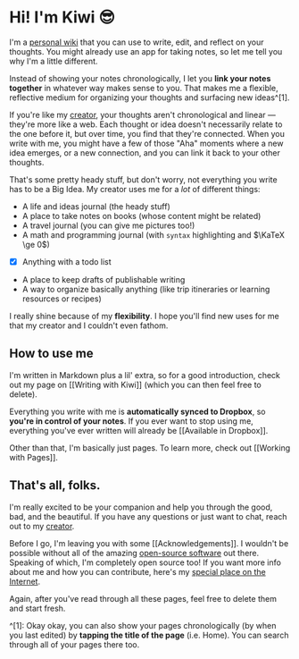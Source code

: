 # Hi! I'm Kiwi 😎

I'm a [personal wiki](https://en.wikipedia.org/wiki/Personal_wiki) that you can use to write, edit, and reflect on your thoughts. You might already use an app for taking notes, so let me tell you why I'm a little different.

Instead of showing your notes chronologically, I let you **link your notes together** in whatever way makes sense to you. That makes me a flexible, reflective medium for organizing your thoughts and surfacing new ideas^[1].

If you're like my [creator](http://markhudnall.com), your thoughts aren't chronological and linear — they're more like a web. Each thought or idea doesn't necessarily relate to the one before it, but over time, you find that they're connected. When you write with me, you might have a few of those "Aha" moments where a new idea emerges, or a new connection, and you can link it back to your other thoughts.

That's some pretty heady stuff, but don't worry, not everything you write has to be a Big Idea. My creator uses me for a *lot* of different things:

* A life and ideas journal (the heady stuff)
* A place to take notes on books (whose content might be related)
* A travel journal (you can give me pictures too!)
* A math and programming journal (with `syntax` highlighting and $\KaTeX \ge 0$)
- [x] Anything with a todo list
* A place to keep drafts of publishable writing
* A way to organize basically anything (like trip itineraries or learning resources or recipes)

I really shine because of my **flexibility**. I hope you'll find new uses for me that my creator and I couldn't even fathom.

## How to use me

I'm written in Markdown plus a lil' extra, so for a good introduction, check out my page on [[Writing with Kiwi]] (which you can then feel free to delete). 

Everything you write with me is **automatically synced to Dropbox**, so **you're in control of your notes**. If you ever want to stop using me, everything you've ever written will already be [[Available in Dropbox]].

Other than that, I'm basically just pages. To learn more, check out [[Working with Pages]].

## That's all, folks.

I'm really excited to be your companion and help you through the good, bad, and the beautiful. If you have any questions or just want to chat, reach out to my [creator](http://twitter.com/landakram).

Before I go, I'm leaving you with some [[Acknowledgements]]. I wouldn't be possible without all of the amazing [open-source software](https://en.wikipedia.org/wiki/Open-source_software) out there. Speaking of which, I'm completely open source too! If you want more info about me and how you can contribute, here's my [special place on the Internet](http://kiwi.markhudnall.com).

Again, after you've read through all these pages, feel free to delete them and start fresh.

^[1]: Okay okay, you can also show your pages chronologically (by when you last edited) by **tapping the title of the page** (i.e. Home). You can search through all of your pages there too.
